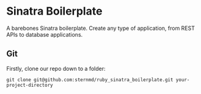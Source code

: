 # Sinatra Boilerplate

A barebones Sinatra boilerplate. Create any type of application, from REST APIs to database applications.

## Git

Firstly, clone our repo down to a folder:
```git
git clone git@github.com:sternmd/ruby_sinatra_boilerplate.git your-project-directory
```
